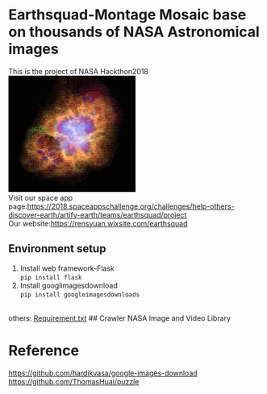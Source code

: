 # Earthsquad-Montage Mosaic base on thousands of NASA Astronomical images
This is the project of NASA Hackthon2018
</br>
<img src="https://github.com/superRenh/Earthsquad/blob/master/crab%20nebula32.jpg" width="50%" height="50%" style="float.left">
</br>
Visit our space app page:https://2018.spaceappschallenge.org/challenges/help-others-discover-earth/artify-earth/teams/earthsquad/project
</br>
Our website:https://rensyuan.wixsite.com/earthsquad

## Environment setup
1. Install web framework-Flask</br>
`pip install flask`
2. Install googlimagesdownload</br>
`pip install googleimagesdownloads`
</br>
others: <a href="https://github.com/superRenh/Earthsquad/blob/master/requirement.txt">Requirement.txt</a>
## Crawler NASA Image and Video Library

# Reference
https://github.com/hardikvasa/google-images-download
</br>
https://github.com/ThomasHuai/puzzle

